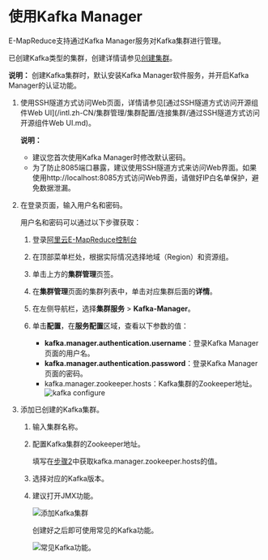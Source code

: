 # 使用Kafka Manager

E-MapReduce支持通过Kafka Manager服务对Kafka集群进行管理。

已创建Kafka类型的集群，创建详情请参见[创建集群](/intl.zh-CN/集群管理/集群配置/创建集群.md)。

**说明：** 创建Kafka集群时，默认安装Kafka Manager软件服务，并开启Kafka Manager的认证功能。

1.  使用SSH隧道方式访问Web页面，详情请参见[通过SSH隧道方式访问开源组件Web UI](/intl.zh-CN/集群管理/集群配置/连接集群/通过SSH隧道方式访问开源组件Web UI.md)。

    **说明：**

    -   建议您首次使用Kafka Manager时修改默认密码。
    -   为了防止8085端口暴露，建议使用SSH隧道方式来访问Web界面。如果使用http://localhost:8085方式访问Web界面，请做好IP白名单保护，避免数据泄漏。
2.  在登录页面，输入用户名和密码。

    用户名和密码可以通过以下步骤获取：

    1.  登录[阿里云E-MapReduce控制台](https://emr.console.aliyun.com/)
    2.  在顶部菜单栏处，根据实际情况选择地域（Region）和资源组。
    3.  单击上方的**集群管理**页签。
    4.  在**集群管理**页面的集群列表中，单击对应集群后面的**详情**。
    5.  在左侧导航栏，选择**集群服务** \> **Kafka-Manager**。
    6.  单击**配置**，在**服务配置**区域，查看以下参数的值：

        -   **kafka.manager.authentication.username**：登录Kafka Manager页面的用户名。
        -   **kafka.manager.authentication.password**：登录Kafka Manager页面的密码。
        -   kafka.manager.zookeeper.hosts：Kafka集群的Zookeeper地址。
        ![kafka configure](https://static-aliyun-doc.oss-cn-hangzhou.aliyuncs.com/assets/img/zh-CN/6548559951/p66976.png)

3.  添加已创建的Kafka集群。

    1.  输入集群名称。

    2.  配置Kafka集群的Zookeeper地址。

        填写在[步骤2](#step_ch3_0jd_29k)中获取kafka.manager.zookeeper.hosts的值。

    3.  选择对应的Kafka版本。

    4.  建议打开JMX功能。

        ![添加Kafka集群](https://static-aliyun-doc.oss-cn-hangzhou.aliyuncs.com/assets/img/zh-CN/6548559951/p10850.png)

        创建好之后即可使用常见的Kafka功能。

        ![常见Kafka功能。](https://static-aliyun-doc.oss-cn-hangzhou.aliyuncs.com/assets/img/zh-CN/6548559951/p10851.png)


